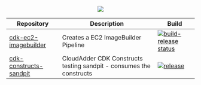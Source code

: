 <p align="center">
  <img src="https://github.com/cloudadder/cloudadder/blob/main/cloudadder_logo_2.png" />
</p>

| Repository | Description|Build|
|------------|------------|-----|
| [cdk-ec2-imagebuilder](https://github.com/cloudadder/cdk-ec2-imagebuilder) | Creates a EC2 ImageBuilder Pipeline     | [![build-release status](https://github.com/cloudadder/cdk-ec2-imagebuilder/actions/workflows/release.yml/badge.svg?branch=main)](https://github.com/cloudadder/cdk-ec2-imagebuilder/actions/workflows/release.yml)
| [cdk-constructs-sandpit](https://github.com/cloudadder/cdk-constructs-sandpit) | CloudAdder CDK Constructs testing sandpit - consumes the constructs     |[![release](https://github.com/cloudadder/cdk-constructs-sandpit/actions/workflows/release.yml/badge.svg)](https://github.com/cloudadder/cdk-constructs-sandpit/actions/workflows/release.yml)


